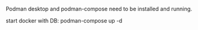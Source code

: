 Podman desktop and podman-compose need to be installed and running.

start docker with DB: podman-compose up -d